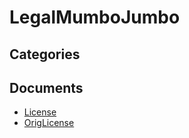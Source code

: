 # LegalMumboJumbo

## Categories


## Documents
- [License](License.md)
- [OrigLicense](OrigLicense.md)